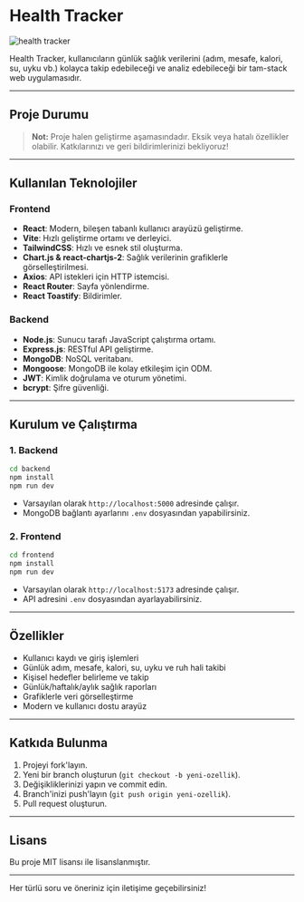 # Health Tracker

![health tracker](https://github.com/user-attachments/assets/49e52aae-175d-44be-8545-4b6d6024fdaf)


Health Tracker, kullanıcıların günlük sağlık verilerini (adım, mesafe, kalori, su, uyku vb.) kolayca takip edebileceği ve analiz edebileceği bir tam-stack web uygulamasıdır.

---

## Proje Durumu

> **Not:** Proje halen geliştirme aşamasındadır. Eksik veya hatalı özellikler olabilir. Katkılarınızı ve geri bildirimlerinizi bekliyoruz!

---

## Kullanılan Teknolojiler

### Frontend

- **React**: Modern, bileşen tabanlı kullanıcı arayüzü geliştirme.
- **Vite**: Hızlı geliştirme ortamı ve derleyici.
- **TailwindCSS**: Hızlı ve esnek stil oluşturma.
- **Chart.js & react-chartjs-2**: Sağlık verilerinin grafiklerle görselleştirilmesi.
- **Axios**: API istekleri için HTTP istemcisi.
- **React Router**: Sayfa yönlendirme.
- **React Toastify**: Bildirimler.

### Backend

- **Node.js**: Sunucu tarafı JavaScript çalıştırma ortamı.
- **Express.js**: RESTful API geliştirme.
- **MongoDB**: NoSQL veritabanı.
- **Mongoose**: MongoDB ile kolay etkileşim için ODM.
- **JWT**: Kimlik doğrulama ve oturum yönetimi.
- **bcrypt**: Şifre güvenliği.

---

## Kurulum ve Çalıştırma

### 1. Backend

```sh
cd backend
npm install
npm run dev
```
- Varsayılan olarak `http://localhost:5000` adresinde çalışır.
- MongoDB bağlantı ayarlarını `.env` dosyasından yapabilirsiniz.

### 2. Frontend

```sh
cd frontend
npm install
npm run dev
```
- Varsayılan olarak `http://localhost:5173` adresinde çalışır.
- API adresini `.env` dosyasından ayarlayabilirsiniz.

---

## Özellikler

- Kullanıcı kaydı ve giriş işlemleri
- Günlük adım, mesafe, kalori, su, uyku ve ruh hali takibi
- Kişisel hedefler belirleme ve takip
- Günlük/haftalık/aylık sağlık raporları
- Grafiklerle veri görselleştirme
- Modern ve kullanıcı dostu arayüz

---

## Katkıda Bulunma

1. Projeyi fork'layın.
2. Yeni bir branch oluşturun (`git checkout -b yeni-ozellik`).
3. Değişikliklerinizi yapın ve commit edin.
4. Branch'inizi push'layın (`git push origin yeni-ozellik`).
5. Pull request oluşturun.

---

## Lisans

Bu proje MIT lisansı ile lisanslanmıştır.

---

Her türlü soru ve öneriniz için iletişime geçebilirsiniz!
